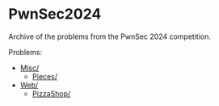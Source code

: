 # PwnSec2024

Archive of the problems from the PwnSec 2024 competition.

Problems:

<!-- MDFT . !include_files,max_depth=2 -->
- [Misc/](Misc)
	- [Pieces/](Misc/Pieces)
- [Web/](Web)
	- [PizzaShop/](Web/PizzaShop)
